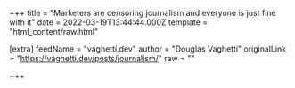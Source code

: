 
+++
title = "Marketers are censoring journalism and everyone is just fine with it"
date = 2022-03-19T13:44:44.000Z
template = "html_content/raw.html"

[extra]
feedName = "vaghetti.dev"
author = "Douglas Vaghetti"
originalLink = "https://vaghetti.dev/posts/journalism/"
raw = ""

+++

